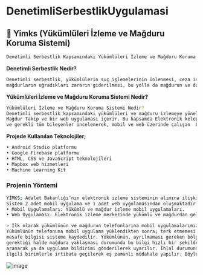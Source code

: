 # DenetimliSerbestlikUygulamasi
## 🚀 Yimks (Yükümlüleri İzleme ve Mağduru Koruma Sistemi)
```sh
Denetimli Serbestlik Kapsamındaki Yükümlüleri İzleme ve Mağduru Koruma Sistemi
```
**Denetimli Serbestlik Nedir?**
```sh
Denetimli serbestlik, yükümlülerin suç işlemelerinin önlenmesi, ceza infaz kurumundan salıverilen yükümlülerin takip edilmesi,
mağdurların uğradıkları zararın giderilmesi, bu yolla da mağdurun ve dolayısıyla toplumun korunmasıdır.
```
**Yükümlüleri İzleme ve Mağduru Koruma Sistemi Nedir?**
```sh
Yükümlüleri İzleme ve Mağduru Koruma Sistemi Nedir?
Denetimli serbestlik kapsamındaki yükümlüleri ve mağduru izlemeye yönelik oluşturulmuş; iki mobil uygulama Yükümlü Takip,
Mağdur Takip ve bir web uygulaması içerir. Bu kapsamda Elektronik kelepçe ve mağdur koruma ünitesinin teknik alt yapısı
ve gerekli tüm bileşenler incelenerek, mobil ve web üzerinde çalışan  bir denetimli serbestlik uygulaması gerçekleştirilmiştir.
```
**Projede Kullanılan Teknolojiler;**
```sh
• Android Studio platformu
• Google Firebase platformu
• HTML, CSS ve JavaScript teknolojileri
• Mapbox web hizmetleri
• Machine Learning Kit
```
### Projenin Yöntemi
```sh
YİMKS; Adalet Bakanlığı’nın elektronik izleme sisteminin alımına ilişkin ihale şartnamesi dikkate alınarak gerçekleştirilmiştir.
Sistem 2 adet mobil uygulama ve 1 adet web uygulamasından oluşmaktadır. 
• Mobil Uygulamaları: Yükümlü ve mağdur izleme mobil uygulamaları.
• Web Uygulaması: Elektronik izleme merkezinde yükümlü ve mağdurdan gelen verileri analiz ve takip etmek için yapılmıştır.
```
```sh
> İlk olarak yükümlünün ve mağdurun telefonlarına mobil uygulamalarımız yüklenir. 
Yükümlünün telefonuna mobil uygulama yüklendikten sonra; terk etmemesi gereken alan ve mağdura yaklaşmaması gereken 
mesafe bilgisi sisteme kaydedilir. Yükümlünün, ayrılmaması gereken bölgeden çıkması ve belli bir mesafeye kadar yaklaşmaması
gerektiği halde mağdura yaklaşması durumunda bu bilgi hızlı bir şekilde sisteme ulaşır ve korunmak istenen kişi yetkililerce
aranarak ya da uygulama bildirimi gönderilerek uyarılır. İhlal durumunda elektronik izleme merkezine gelen sinyal sonrasında
ilgili birimlerle irtibata geçilerek eş zamanlı müdahale yapılır. Böylelikle mağdurun korunması sağlanır.
``` 
![image](https://user-images.githubusercontent.com/52732986/106360488-b23bbb00-6329-11eb-9fad-079ef4430d7a.png)
